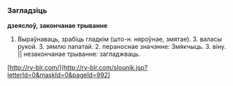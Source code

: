 ### Загладзіць
**дзеяслоў, закончанае трыванне**

1. Выраўнаваць, зрабіць гладкім (што-н. няроўнае, змятае). З. валасы рукой. З. зямлю лапатай. 2. пераноснае значэнне: Змякчыць. З. віну. || незакончанае трыванне: загладжваць.

<a rel="author">[http://rv-blr.com/](http://rv-blr.com/slounik.jsp?letterId=0&maskId=0&pageId=992)</a>
